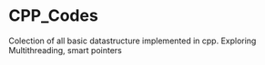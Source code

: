 # CPP_Codes

Colection of all basic datastructure implemented in cpp.
Exploring Multithreading, smart pointers
